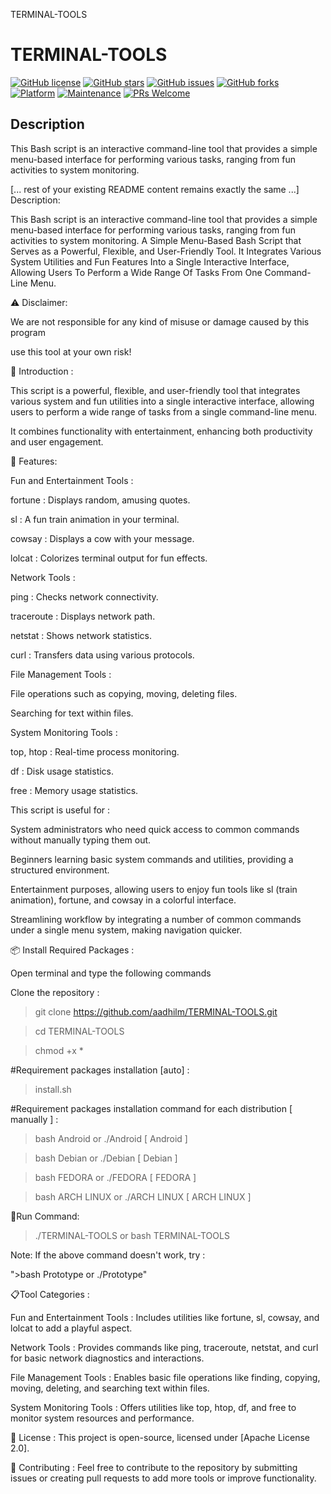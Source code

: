 TERMINAL-TOOLS
# TERMINAL-TOOLS

[![GitHub license](https://img.shields.io/github/license/aadhilm/TERMINAL-TOOLS)](https://github.com/aadhilm/TERMINAL-TOOLS/blob/main/LICENSE)
[![GitHub stars](https://img.shields.io/github/stars/aadhilm/TERMINAL-TOOLS)](https://github.com/aadhilm/TERMINAL-TOOLS/stargazers)
[![GitHub issues](https://img.shields.io/github/issues/aadhilm/TERMINAL-TOOLS)](https://github.com/aadhilm/TERMINAL-TOOLS/issues)
[![GitHub forks](https://img.shields.io/github/forks/aadhilm/TERMINAL-TOOLS)](https://github.com/aadhilm/TERMINAL-TOOLS/network)
[![Platform](https://img.shields.io/badge/platform-Linux%20%7C%20Android-blue)](https://github.com/aadhilm/TERMINAL-TOOLS)
[![Maintenance](https://img.shields.io/badge/Maintained%3F-yes-green.svg)](https://github.com/aadhilm/TERMINAL-TOOLS/graphs/commit-activity)
[![PRs Welcome](https://img.shields.io/badge/PRs-welcome-brightgreen.svg)](https://github.com/aadhilm/TERMINAL-TOOLS/pulls)

## Description

This Bash script is an interactive command-line tool that provides a simple menu-based interface for performing various tasks, ranging from fun activities to system monitoring.

[... rest of your existing README content remains exactly the same ...]
Description:

This Bash script is an interactive command-line tool that provides a simple menu-based interface for performing various tasks, ranging from fun activities to system monitoring.
A Simple Menu-Based Bash Script that Serves as a Powerful, Flexible, and User-Friendly Tool.
It Integrates Various System Utilities and Fun Features Into a Single Interactive Interface, Allowing Users To Perform a Wide Range Of Tasks From One Command-Line Menu.

⚠️ Disclaimer:

We are not responsible for any kind of misuse or damage caused by this program

use this tool at your own risk!

🎯 Introduction :

This script is a powerful, flexible, and user-friendly tool that integrates various system and fun utilities into a single interactive interface, allowing users to perform a wide range of tasks from a single command-line menu.

It combines functionality with entertainment, enhancing both productivity and user engagement.

🔧 Features:

Fun and Entertainment Tools :

fortune : Displays random, amusing quotes.

sl : A fun train animation in your terminal.

cowsay : Displays a cow with your message.

lolcat : Colorizes terminal output for fun effects.

Network Tools :

ping : Checks network connectivity.

traceroute : Displays network path.

netstat : Shows network statistics.

curl : Transfers data using various protocols.

File Management Tools :

File operations such as copying, moving, deleting files.

Searching for text within files.

System Monitoring Tools :

top, htop : Real-time process monitoring.

df : Disk usage statistics.

free : Memory usage statistics.


This script is useful for :

System administrators who need quick access to common commands without manually typing them out.

Beginners learning basic system commands and utilities, providing a structured environment.

Entertainment purposes, allowing users to enjoy fun tools like sl (train animation), fortune, and cowsay in a colorful interface.

Streamlining workflow by integrating a number of common commands under a single menu system, making navigation quicker.

📦 Install Required Packages :

Open terminal and type the following commands

Clone the repository :

>git clone https://github.com/aadhilm/TERMINAL-TOOLS.git

>cd TERMINAL-TOOLS

>chmod +x *

#Requirement packages installation [auto] :

>install.sh

#Requirement packages installation command for each distribution [ manually ] :

>bash Android or ./Android [ Android ]

>bash Debian or ./Debian [ Debian ]

>bash FEDORA or ./FEDORA [ FEDORA ]

>bash ARCH LINUX or ./ARCH LINUX [ ARCH LINUX ]

🏃Run Command:

>./TERMINAL-TOOLS or bash TERMINAL-TOOLS

Note: If the above command doesn't work, try :

">bash Prototype or ./Prototype"

📋Tool Categories :

Fun and Entertainment Tools : Includes utilities like fortune, sl, cowsay, and lolcat to add a playful aspect.

Network Tools : Provides commands like ping, traceroute, netstat, and curl for basic network diagnostics and interactions.

File Management Tools : Enables basic file operations like finding, copying, moving, deleting, and searching text within files.

System Monitoring Tools : Offers utilities like top, htop, df, and free to monitor system resources and performance.

📝 License :
This project is open-source, licensed under [Apache License 2.0].

🤝 Contributing :
Feel free to contribute to the repository by submitting issues or creating pull requests to add more tools or improve functionality.
